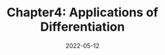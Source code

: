 ---
title: "Chapter4: Applications of Differentiation"
date: 2022-05-12
tags:
 - Math
 - Calculus
categories:
 - "Calculus: Early Transcendentals"
---
